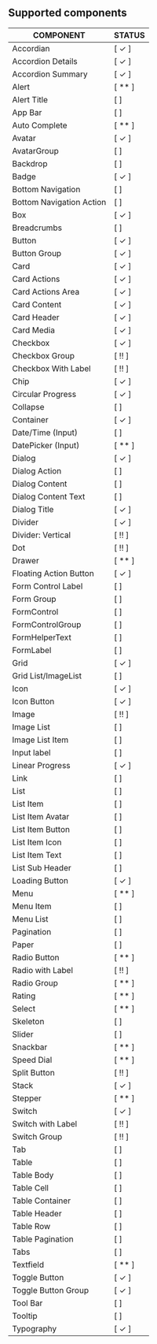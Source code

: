 
## Supported components

| COMPONENT                | STATUS         |
| ------------------------ | -------------- |
| Accordian                | [ ✓ ]    |
| Accordion Details        | [ ✓ ]    |
| Accordion Summary        | [ ✓ ]    |
| Alert                    | [ ** ]    |
| Alert Title              | [ ]    |
| App Bar                  | [ ]    |
| Auto Complete            | [ ** ]|
| Avatar                   | [ ✓ ]    |
| AvatarGroup              | [ ]    |
| Backdrop                 | [ ]    |
| Badge                    | [ ✓ ]    |
| Bottom Navigation        | [ ]    |
| Bottom Navigation Action | [ ]    |
| Box                      | [ ✓ ]    |
| Breadcrumbs              | [ ]    |
| Button                   | [ ✓ ]    |
| Button Group             | [ ✓ ]    |
| Card                     | [ ✓ ]    |
| Card Actions             | [ ✓ ]    |
| Card Actions Area        | [ ✓ ]    |
| Card Content             | [ ✓ ]    |
| Card Header              | [ ✓ ]    |
| Card Media               | [ ✓ ]    |
| Checkbox                 | [ ✓ ]    |
| Checkbox Group           | [ !! ]    |
| Checkbox With Label      | [ !! ]    |
| Chip                     | [ ✓ ]    |
| Circular Progress        | [ ✓ ]    |
| Collapse                 | [ ]    |
| Container                | [ ✓ ]    |
| Date/Time (Input)        | [ ]|
| DatePicker (Input)       | [ ** ] |
| Dialog                   | [ ✓ ]    |
| Dialog Action            | [ ]    |
| Dialog Content           | [ ]    |
| Dialog Content Text      | [ ]    |
| Dialog Title             | [ ✓ ]    |
| Divider                  | [ ✓ ]    |
| Divider: Vertical        | [ !! ]    |
| Dot                      | [ !! ]    |
| Drawer                   | [ ** ]    |
| Floating Action Button   | [ ✓ ]    |
| Form Control Label       | [ ]    |
| Form Group               | [ ]    |
| FormControl              | [ ]    |
| FormControlGroup         | [ ] |
| FormHelperText           | [ ]    |
| FormLabel                | [ ]    |
| Grid                     | [ ✓ ]    |
| Grid List/ImageList      | [ ]    |
| Icon                     | [ ✓ ]    |
| Icon Button              | [ ✓ ]    |
| Image                    | [ !! ]    |
| Image List               | [ ]    |
| Image List Item          | [ ]    |
| Input label              | [ ]    |
| Linear Progress          | [ ✓ ]    |
| Link                     | [ ]    |
| List                     | [ ]    |
| List Item                | [ ]    |
| List Item Avatar         | [ ]    |
| List Item Button         | [ ]    |
| List Item Icon           | [ ]    |
| List Item Text           | [ ]    |
| List Sub Header          | [ ]    |
| Loading Button           | [ ✓ ]    |
| Menu                     | [ ** ]    |
| Menu Item                | [ ]    |
| Menu List                | [ ]|
| Pagination               | [ ] |
| Paper                    | [ ]    |
| Radio Button             | [ ** ]    |
| Radio with Label             | [ !! ]    |
| Radio Group             | [ ** ]    |
| Rating                   | [ ** ]    |
| Select                   | [ ** ]    |
| Skeleton                 | [ ]    |
| Slider                   | [ ]    |
| Snackbar                 | [ ** ]    |
| Speed Dial               | [ ** ] |
| Split Button             | [ !! ]    |
| Stack                    | [ ✓ ]    |
| Stepper                  | [ ** ]    |
| Switch                   | [ ✓ ]    |
| Switch with Label        | [ !! ]    |
| Switch Group        | [ !! ]    |
| Tab                      | [ ]    |
| Table                    | [ ]    |
| Table Body               | [ ]    |
| Table Cell               | [ ]    |
| Table Container          | [ ]    |
| Table Header             | [ ]    |
| Table Row                | [ ]    |
| Table Pagination         | [ ]    |
| Tabs                     | [ ]    |
| Textfield                | [ ** ]    |
| Toggle Button            | [ ✓ ]    |
| Toggle Button Group      | [ ✓ ]    |
| Tool Bar                 | [ ]    |
| Tooltip                  | [ ]    |
| Typography               | [ ✓ ]    |
